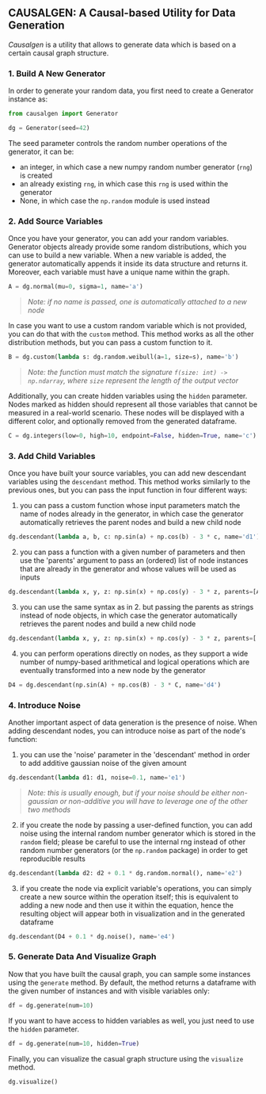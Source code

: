 ## CAUSALGEN: A Causal-based Utility for Data Generation

_Causalgen_ is a utility that allows to generate data which is based on a certain causal graph structure.

### **1. Build A New Generator**

In order to generate your random data, you first need to create a Generator instance as:

```python
from causalgen import Generator

dg = Generator(seed=42)
```

The seed parameter controls the random number operations of the generator, it can be:
* an integer, in which case a new numpy random number generator (```rng```) is created
* an already existing ```rng```, in which case this ```rng``` is used within the generator
* None, in which case the ```np.random``` module is used instead

### **2. Add Source Variables**

Once you have your generator, you can add your random variables. 
Generator objects already provide some random distributions, which you can use to build a new variable.
When a new variable is added, the generator automatically appends it inside its data structure and returns it.
Moreover, each variable must have a unique name within the graph.
```python
A = dg.normal(mu=0, sigma=1, name='a')
```

> _Note: if no name is passed, one is automatically attached to a new node_

In case you want to use a custom random variable which is not provided, you can do that with the ```custom``` method.
This method works as all the other distribution methods, but you can pass a custom function to it.
```python
B = dg.custom(lambda s: dg.random.weibull(a=1, size=s), name='b')
```

> _Note: the function must match the signature ```f(size: int) -> np.ndarray```, where ```size``` represent the length of the output vector_

Additionally, you can create hidden variables using the ```hidden``` parameter.
Nodes marked as hidden should represent all those variables that cannot be measured in a real-world scenario.
These nodes will be displayed with a different color, and optionally removed from the generated dataframe.
```python
C = dg.integers(low=0, high=10, endpoint=False, hidden=True, name='c')
```

### **3. Add Child Variables**

Once you have built your source variables, you can add new descendant variables using the ```descendant``` method.
This method works similarly to the previous ones, but you can pass the input function in four different ways:
1. you can pass a custom function whose input parameters match the name of nodes already in the generator, in which case the generator automatically retrieves the parent nodes and build a new child node
```python
dg.descendant(lambda a, b, c: np.sin(a) + np.cos(b) - 3 * c, name='d1')
```

2. you can pass a function with a given number of parameters and then use the 'parents' argument to pass an (ordered) list of node instances that are already in the generator and whose values will be used as inputs
```python
dg.descendant(lambda x, y, z: np.sin(x) + np.cos(y) - 3 * z, parents=[A, B, C], name='d2')
```

3. you can use the same syntax as in 2. but passing the parents as strings instead of node objects, in which case the generator automatically retrieves the parent nodes and build a new child node
```python
dg.descendant(lambda x, y, z: np.sin(x) + np.cos(y) - 3 * z, parents=['a', 'b', 'c'], name='d3')
```

4. you can perform operations directly on nodes, as they support a wide number of numpy-based arithmetical and logical operations which are eventually transformed into a new node by the generator
```python
D4 = dg.descendant(np.sin(A) + np.cos(B) - 3 * C, name='d4')
```

### **4. Introduce Noise**

Another important aspect of data generation is the presence of noise.
When adding descendant nodes, you can introduce noise as part of the node's function:
1. you can use the 'noise' parameter in the 'descendant' method in order to add additive gaussian noise of the given amount
```python
dg.descendant(lambda d1: d1, noise=0.1, name='e1')
```
> _Note: this is usually enough, but if your noise should be either non-gaussian or non-additive you will have to leverage one of the other two methods_

2. if you create the node by passing a user-defined function, you can add noise using the internal random number generator which is stored in the ```random``` field;
please be careful to use the internal rng instead of other random number generators (or the ```np.random``` package) in order to get reproducible results
```python
dg.descendant(lambda d2: d2 + 0.1 * dg.random.normal(), name='e2')
```

3. if you create the node via explicit variable's operations, you can simply create a new source within the operation itself;
this is equivalent to adding a new node and then use it within the equation, hence the resulting object will appear both in visualization and in the generated dataframe
```python
dg.descendant(D4 + 0.1 * dg.noise(), name='e4')
```

### **5. Generate Data And Visualize Graph**

Now that you have built the causal graph, you can sample some instances using the ```generate``` method.
By default, the method returns a dataframe with the given number of instances and with visible variables only:
```python
df = dg.generate(num=10)
```

If you want to have access to hidden variables as well, you just need to use the ```hidden``` parameter.
```python
df = dg.generate(num=10, hidden=True)
```

Finally, you can visualize the casual graph structure using the ```visualize``` method.
```python
dg.visualize()
```